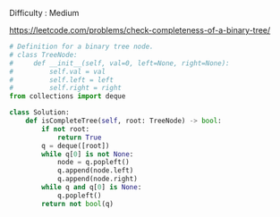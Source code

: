 Difficulty : Medium 

https://leetcode.com/problems/check-completeness-of-a-binary-tree/ 

```python
# Definition for a binary tree node.
# class TreeNode:
#     def __init__(self, val=0, left=None, right=None):
#         self.val = val
#         self.left = left
#         self.right = right
from collections import deque

class Solution:
    def isCompleteTree(self, root: TreeNode) -> bool:
        if not root:
            return True
        q = deque([root])
        while q[0] is not None:
            node = q.popleft()
            q.append(node.left)
            q.append(node.right)
        while q and q[0] is None:
            q.popleft()
        return not bool(q)
```        
